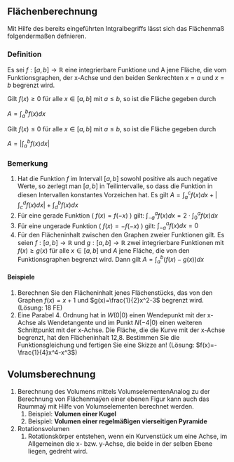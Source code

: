 ## Flächenberechnung

Mit Hilfe des bereits eingeführten Intgralbegriffs lässt sich das Flächenmaß folgendermaßen defnieren.

### Definition

Es sei $f:[a,b]\rightarrow\mathbb{R}$ eine integrierbare  Funktione und A jene Fläche, die vom Funktionsgraphen, der x-Achse und den beiden Senkrechten $x=a$ und $x=b$ begrenzt wird.

Gilt $f(x)\geq 0$ für alle $x\in [a,b]$ mit $a\leq b$, so ist die Fläche gegeben durch

$A=\int_a^b f(x) dx$

Gilt $f(x)\leq 0$ für alle $x\in [a,b]$ mit $a\leq b$, so ist die Fläche gegeben durch

$A=|\int_a^b f(x) dx |$

### Bemerkung

1. Hat die Funktion $f$ im Intervall $[a,b]$ sowohl positive als auch negative Werte, so zerlegt man $[a,b]$ in Teilintervalle, so dass die Funktion in diesen Intervallen konstantes Vorzeichen hat. Es gilt $A=\int_a^c f(x) dx+|\int_c^d f(x) dx|+\int_d^b f(x) dx$
2. Für eine gerade Funktion ( $f(x)=f(-x)$ ) gilt: $\int_{-a}^a f(x) dx =2\cdot\int_0^a f(x) dx$
3. Für eine ungerade Funktion ( $f(x)=-f(-x)$ ) gilt: $\int_{-a}^a f(x) dx = 0$
4. Für den Flächeninhalt zwischen den Graphen zweier Funktionen gilt. Es seien $f:[a, b]\rightarrow \mathbb{R}$ und $g:[a, b] \rightarrow\mathbb{R}$ zwei integrierbare Funktionen mit $f(x) \geq g(x)$ für alle $x\in[a,b]$ und $A$ jene Fläche, die von den Funktionsgraphen begrenzt wird. Dann gilt $A=\int_a^b (f(x)-g(x)) dx$

#### Beispiele

1. Berechnen Sie den Flächeninhalt jenes Flächenstücks, das von den Graphen $f(x)=x+1$ und $g(x)=\frac{1}{2}x^2-3$ begrenzt wird. (Lösung: 18 FE)
2. Eine Parabel 4. Ordnung hat in $W(0|0)$ einen Wendepunkt mit der x-Achse als Wendetangente und im Punkt $N(-4|0)$  einen weiteren Schnittpunkt mit der x-Achse. Die Fläche, die die Kurve mit der x-Achse begrenzt, hat den Flächeninhalt 12,8. Bestimmen Sie die Funktionsgleichung und fertigen Sie eine Skizze an! (Lösung: $f(x)=-\frac{1}{4}x^4-x^3$)

## Volumsberechnung

1. Berechnung des Volumens mittels VolumselementenAnalog zu der Berechnung von Flächenmaÿen einer ebenen Figur kann auch das Raummaÿ mit Hilfe von Volumselementen berechnet werden.
   1. Beispiel: **Volumen einer Kugel**
   2. Beispiel: **Volumen einer regelmäßigen vierseitigen Pyramide**
2. Rotationsvolumen
   1. Rotationskörper entstehen, wenn ein Kurvenstück um eine Achse, im Allgemeinen die x- bzw. y-Achse, die beide in der selben Ebene liegen, gedreht wird.
